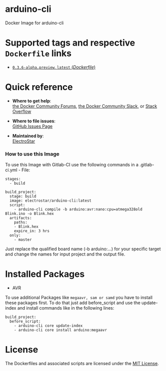 # arduino-cli
Docker Image for arduino-cli

# Supported tags and respective `Dockerfile` links

-	[`0.3.6-alpha.preview`, `latest` (*Dockerfile*)](https://github.com/ElectroStar/arduino-cli/blob//Dockerfile)

# Quick reference

-	**Where to get help**:  
  [the Docker Community Forums](https://forums.docker.com/), [the Docker Community Slack](https://blog.docker.com/2016/11/introducing-docker-community-directory-docker-community-slack/), or [Stack Overflow](https://stackoverflow.com/search?tab=newest&q=docker)

-	**Where to file issues**:  
	[GitHub Issues Page](https://github.com/ElectroStar/arduino-cli/issues)

-	**Maintained by**:  
	[ElectroStar](https://github.com/ElectroStar)

### How to use this Image

To use this Image with Gitlab-CI use the following commands in a .gitlab-ci.yml - File:


```
stages:
  - build

build_project:
  stage: build
  image: electrostar/arduino-cli:latest
  script:
    - arduino-cli compile -b arduino:avr:nano:cpu=atmega328old Blink.ino -o Blink.hex
  artifacts:
    paths:
    - Blink.hex
    expire_in: 3 hrs
  only:
    - master
```
Just replace the qualified board name (-b arduino:...) for your specific target and change the names for input project and the output file.

# Installed Packages

-	AVR

To use additional Packages like `megaavr, sam or samd` you have to install these packages first.
To do that just add before_script and use the update-index and install commands like in the following lines:

```
build_project:
  before_script:
    - arduino-cli core update-index
    - arduino-cli core install arduino:megaavr
```

# License

The Dockerfiles and associated scripts are licensed under the [MIT License](https://github.com/ElectroStar/arduino-cli/blob/master/LICENSE).

